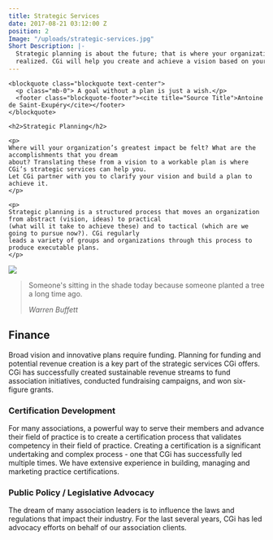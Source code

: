 ```yaml
---
title: Strategic Services
date: 2017-08-21 03:12:00 Z
position: 2
Image: "/uploads/strategic-services.jpg"
Short Description: |-
  Strategic planning is about the future; that is where your organization's greatest impact should be
  realized. CGi will help you create and achieve a vision based on your members' needs.
---
```


<div class="row mb-5 pb-4">

  <div class="col-md-6">

    <blockquote class="blockquote text-center">
      <p class="mb-0"> A goal without a plan is just a wish.</p>
      <footer class="blockquote-footer"><cite title="Source Title">Antoine de Saint-Exupéry</cite></footer>
    </blockquote>

    <h2>Strategic Planning</h2>

    <p>
    Where will your organization’s greatest impact be felt? What are the accomplishments that you dream
    about? Translating these from a vision to a workable plan is where CGi’s strategic services can help you.
    Let CGi partner with you to clarify your vision and build a plan to achieve it.
    </p>

    <p>
    Strategic planning is a structured process that moves an organization from abstract (vision, ideas) to practical
    (what will it take to achieve these) and to tactical (which are we going to pursue now?). CGi regularly
    leads a variety of groups and organizations through this process to produce executable plans.
    </p>

  </div>

  <div class="col-md-6">
    <img src="/uploads/strategy-2_2.jpg">
  </div>

</div>

<div class="row mb-5 pb-4">

  <div class="col-md-6 d-flex">
    <blockquote class="blockquote row d-flex w-100 p-2 align-items-center text-center  border border-secondary">
      <p class="mb-0">Someone's sitting in the shade today because someone planted a tree a long time ago.</p>
      <footer class="blockquote-footer w-100"><cite title="Source Title">Warren Buffett</cite></footer>
    </blockquote>
  </div>

  <div class="col-md-6">
    <h2>Finance</h2>
    <p>
    Broad vision and innovative plans require funding. Planning for funding and potential revenue
    creation is a key part of the strategic services CGi offers. CGi has successfully created sustainable revenue streams to fund association initiatives, conducted fundraising campaigns, and won six-figure grants.
    </p>
  </div>

</div>

### Certification Development
For many associations, a powerful way to serve their members and advance their field of practice is to
create a certification process that validates competency in their field of practice. Creating a certification
is a significant undertaking and complex process - one that CGi has successfully led multiple times. We have extensive experience in building, managing and marketing practice certifications.

<!--[Quote from NBCM]-->

### Public Policy / Legislative Advocacy

The dream of many association leaders is to influence the laws and regulations that impact their industry. For the last several years, CGi has led advocacy efforts on behalf of our association clients.
